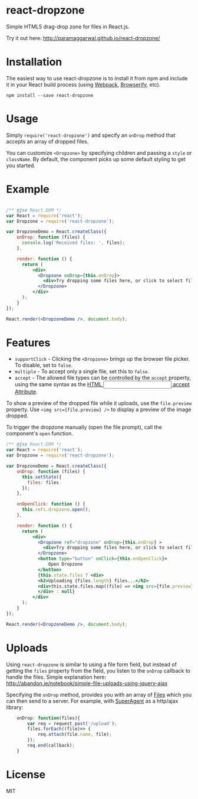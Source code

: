 react-dropzone
==============

Simple HTML5 drag-drop zone for files in React.js.

Try it out here: http://paramaggarwal.github.io/react-dropzone/

Installation
============

The easiest way to use react-dropzone is to install it from npm and include it in your React build process (using [Webpack](http://webpack.github.io/), [Browserify](http://browserify.org/), etc).

```
npm install --save react-dropzone
```

Usage
=====

Simply `require('react-dropzone')` and specify an `onDrop` method that accepts an array of dropped files. 

You can customize `<Dropzone>` by specifying children and passing a `style` or `className`. By default, the component picks up some default styling to get you started.

Example
=====

```jsx

/** @jsx React.DOM */
var React = require('react');
var Dropzone = require('react-dropzone');

var DropzoneDemo = React.createClass({
    onDrop: function (files) {
      console.log('Received files: ', files);
    },

    render: function () {
      return (
          <div>
            <Dropzone onDrop={this.onDrop}>
              <div>Try dropping some files here, or click to select files to upload.</div>
            </Dropzone>
          </div>
      );
    }
});

React.render(<DropzoneDemo />, document.body);
```

Features
========

- `supportClick` - Clicking the `<Dropzone>` brings up the browser file picker. To disable, set to `false`.
- `multiple` - To accept only a single file, set this to `false`.
- `accept` - The allowed file types can be controlled by the `accept` property, using the same syntax as the [HTML <input> accept Attribute](http://www.w3schools.com/tags/att_input_accept.asp).

To show a preview of the dropped file while it uploads, use the `file.preview` property. Use `<img src={file.preview} />` to display a preview of the image dropped.

To trigger the dropzone manually (open the file prompt), call the component's `open` function.

```jsx
/** @jsx React.DOM */
var React = require('react');
var Dropzone = require('react-dropzone');

var DropzoneDemo = React.createClass({
    onDrop: function (files) {
      this.setState({
        files: files
      });
    },

    onOpenClick: function () {
      this.refs.dropzone.open();
    },

    render: function () {
      return (
          <div>
            <Dropzone ref="dropzone" onDrop={this.onDrop} >
              <div>Try dropping some files here, or click to select files to upload.</div>
            </Dropzone>
            <button type="button" onClick={this.onOpenClick}>
                Open Dropzone
            </button>
            {this.state.files ? <div>
            <h2>Uploading {files.length} files...</h2>
            <div>this.state.files.map((file) => <img src={file.preview} />)</div>
            </div> : null}
          </div>
      );
    }
});

React.render(<DropzoneDemo />, document.body);
```

Uploads
=======

Using `react-dropzone` is similar to using a file form field, but instead of getting the `files` property from the field, you listen to the `onDrop` callback to handle the files. Simple explanation here: http://abandon.ie/notebook/simple-file-uploads-using-jquery-ajax

Specifying the `onDrop` method, provides you with an array of [Files](https://developer.mozilla.org/en-US/docs/Web/API/File) which you can then send to a server. For example, with [SuperAgent](https://github.com/visionmedia/superagent) as a http/ajax library:

```javascript
    onDrop: function(files){
        var req = request.post('/upload');
        files.forEach((file)=> {
            req.attach(file.name, file);
        });
        req.end(callback);
    }
```

License
=======

MIT
